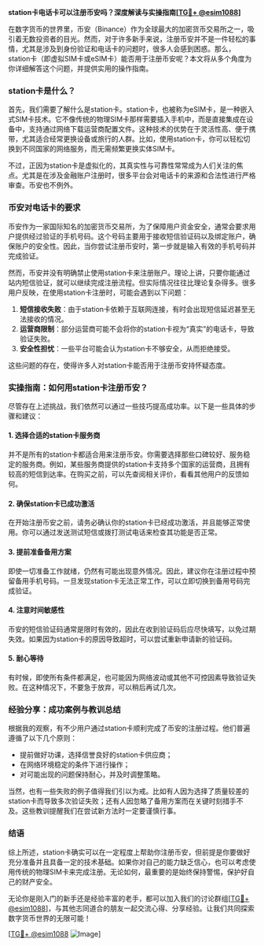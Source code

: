 **station卡电话卡可以注册币安吗？深度解读与实操指南[[TG💪+ @esim1088](https://t.me/s/esim1088)]**

在数字货币的世界里，币安（Binance）作为全球最大的加密货币交易所之一，吸引着无数投资者的目光。然而，对于许多新手来说，注册币安并不是一件轻松的事情，尤其是涉及到身份验证和电话卡的问题时，很多人会感到困惑。那么，station卡（即虚拟SIM卡或eSIM卡）能否用于注册币安呢？本文将从多个角度为你详细解答这个问题，并提供实用的操作指南。

### station卡是什么？

首先，我们需要了解什么是station卡。station卡，也被称为eSIM卡，是一种嵌入式SIM卡技术。它不像传统的物理SIM卡那样需要插入手机中，而是直接集成在设备中，支持通过网络下载运营商配置文件。这种技术的优势在于灵活性高、便于携带，尤其适合经常更换设备或旅行的人群。比如，使用station卡，你可以轻松切换到不同国家的网络服务，而无需频繁更换实体SIM卡。

不过，正因为station卡是虚拟化的，其真实性与可靠性常常成为人们关注的焦点。尤其是在涉及金融账户注册时，很多平台会对电话卡的来源和合法性进行严格审查。币安也不例外。

### 币安对电话卡的要求

币安作为一家国际知名的加密货币交易所，为了保障用户资金安全，通常会要求用户提供经过验证的手机号码。这个号码主要用于接收短信验证码以及绑定账户，确保账户的安全性。因此，当你尝试注册币安时，第一步就是输入有效的手机号码并完成验证。

然而，币安并没有明确禁止使用station卡来注册账户。理论上讲，只要你能通过站内短信验证，就可以继续完成注册流程。但实际情况往往比理论复杂得多。很多用户反映，在使用station卡注册时，可能会遇到以下问题：

1. **短信接收失败**：由于station卡依赖于互联网连接，有时会出现短信延迟甚至无法接收的情况。
2. **运营商限制**：部分运营商可能不会将你的station卡视为“真实”的电话卡，导致验证失败。
3. **安全性担忧**：一些平台可能会认为station卡不够安全，从而拒绝接受。

这些问题的存在，使得许多人对station卡能否用于注册币安持怀疑态度。

### 实操指南：如何用station卡注册币安？

尽管存在上述挑战，我们依然可以通过一些技巧提高成功率。以下是一些具体的步骤和建议：

#### 1. 选择合适的station卡服务商
并不是所有的station卡都适合用来注册币安。你需要选择那些口碑较好、服务稳定的服务商。例如，某些服务商提供的station卡支持多个国家的运营商，且拥有较高的短信到达率。在购买之前，可以先查阅相关评价，看看其他用户的反馈如何。

#### 2. 确保station卡已成功激活
在开始注册币安之前，请务必确认你的station卡已经成功激活，并且能够正常使用。你可以通过发送测试短信或拨打测试电话来检查其功能是否正常。

#### 3. 提前准备备用方案
即使一切准备工作就绪，仍然有可能出现意外情况。因此，建议你在注册过程中预留备用手机号码。一旦发现station卡无法正常工作，可以立即切换到备用号码完成验证。

#### 4. 注意时间敏感性
币安的短信验证码通常是限时有效的，因此在收到验证码后应尽快填写，以免过期失效。如果因为station卡的原因导致超时，可以尝试重新申请新的验证码。

#### 5. 耐心等待
有时候，即使所有条件都满足，也可能因为网络波动或其他不可控因素导致验证失败。在这种情况下，不要急于放弃，可以稍后再试几次。

### 经验分享：成功案例与教训总结

根据我的观察，有不少用户通过station卡顺利完成了币安的注册过程。他们普遍遵循了以下几个原则：
- 提前做好功课，选择信誉良好的station卡供应商；
- 在网络环境稳定的条件下进行操作；
- 对可能出现的问题保持耐心，并及时调整策略。

当然，也有一些失败的例子值得我们引以为戒。比如有人因为选择了质量较差的station卡而导致多次验证失败；还有人因忽略了备用方案而在关键时刻措手不及。这些教训提醒我们在尝试新方法时一定要谨慎行事。

### 结语

综上所述，station卡确实可以在一定程度上帮助你注册币安，但前提是你要做好充分准备并且具备一定的技术基础。如果你对自己的能力缺乏信心，也可以考虑使用传统的物理SIM卡来完成注册。无论如何，最重要的是始终保持警惕，保护好自己的财产安全。

无论你是刚入门的新手还是经验丰富的老手，都可以加入我们的讨论群组[[TG💪+ @esim1088](https://t.me/s/esim1088)]，与其他志同道合的朋友一起交流心得、分享经验。让我们共同探索数字货币世界的无限可能！

[[TG💪+ @esim1088](https://t.me/s/esim1088) ![Image](https://i.postimg.cc/4NQfJmqS/Snipaste-2025-05-13-00-14-12.png)]